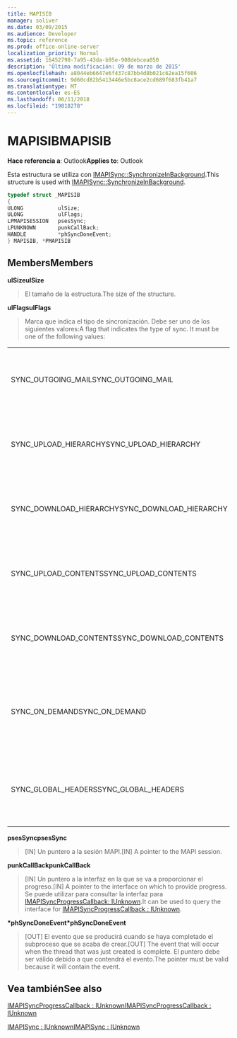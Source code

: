 ```yaml
---
title: MAPISIB
manager: soliver
ms.date: 03/09/2015
ms.audience: Developer
ms.topic: reference
ms.prod: office-online-server
localization_priority: Normal
ms.assetid: 16452798-7a95-43da-b95e-908debcea050
description: 'Última modificación: 09 de marzo de 2015'
ms.openlocfilehash: a8044eb6647e6f437c87bb4d8b021c62ea15f606
ms.sourcegitcommit: 9d60cd82b5413446e5bc8ace2cd689f683fb41a7
ms.translationtype: MT
ms.contentlocale: es-ES
ms.lasthandoff: 06/11/2018
ms.locfileid: "19818278"
---
```

# <a name="mapisib"></a><span data-ttu-id="5bf1c-103">MAPISIB</span><span class="sxs-lookup"><span data-stu-id="5bf1c-103">MAPISIB</span></span>

  
  
<span data-ttu-id="5bf1c-104">**Hace referencia a**: Outlook</span><span class="sxs-lookup"><span data-stu-id="5bf1c-104">**Applies to**: Outlook</span></span> 
  
<span data-ttu-id="5bf1c-105">Esta estructura se utiliza con [IMAPISync::SynchronizeInBackground](imapisyncsynchronizeinbackground.md).</span><span class="sxs-lookup"><span data-stu-id="5bf1c-105">This structure is used with [IMAPISync::SynchronizeInBackground](imapisyncsynchronizeinbackground.md).</span></span>
  
```cpp
typedef struct _MAPISIB
{
ULONG           ulSize;                
ULONG           ulFlags;
LPMAPISESSION   psesSync;
LPUNKNOWN       punkCallBack;
HANDLE          *phSyncDoneEvent;    
} MAPISIB, *PMAPISIB
```

## <a name="members"></a><span data-ttu-id="5bf1c-106">Members</span><span class="sxs-lookup"><span data-stu-id="5bf1c-106">Members</span></span>

 <span data-ttu-id="5bf1c-107">**ulSize**</span><span class="sxs-lookup"><span data-stu-id="5bf1c-107">**ulSize**</span></span>
  
> <span data-ttu-id="5bf1c-108">El tamaño de la estructura.</span><span class="sxs-lookup"><span data-stu-id="5bf1c-108">The size of the structure.</span></span>
    
 <span data-ttu-id="5bf1c-109">**ulFlags**</span><span class="sxs-lookup"><span data-stu-id="5bf1c-109">**ulFlags**</span></span>
  
> <span data-ttu-id="5bf1c-110">Marca que indica el tipo de sincronización. Debe ser uno de los siguientes valores:</span><span class="sxs-lookup"><span data-stu-id="5bf1c-110">A flag that indicates the type of sync. It must be one of the following values:</span></span>
    
||||
|:-----|:-----|:-----|
|<span data-ttu-id="5bf1c-111">SYNC_OUTGOING_MAIL</span><span class="sxs-lookup"><span data-stu-id="5bf1c-111">SYNC_OUTGOING_MAIL</span></span>  <br/> |<span data-ttu-id="5bf1c-112">0 x 00000200</span><span class="sxs-lookup"><span data-stu-id="5bf1c-112">0x00000200</span></span>  <br/> |<span data-ttu-id="5bf1c-113">Enviar el mensaje al servidor (que no están en uso).</span><span class="sxs-lookup"><span data-stu-id="5bf1c-113">Send the message to the server (not currently in use).</span></span>  <br/> |
|<span data-ttu-id="5bf1c-114">SYNC_UPLOAD_HIERARCHY</span><span class="sxs-lookup"><span data-stu-id="5bf1c-114">SYNC_UPLOAD_HIERARCHY</span></span>  <br/> |<span data-ttu-id="5bf1c-115">0x00000001</span><span class="sxs-lookup"><span data-stu-id="5bf1c-115">0x00000001</span></span>  <br/> |<span data-ttu-id="5bf1c-116">Publicar los cambios de jerarquía en el servidor.</span><span class="sxs-lookup"><span data-stu-id="5bf1c-116">Push hierarchy changes to the server.</span></span>  <br/> |
|<span data-ttu-id="5bf1c-117">SYNC_DOWNLOAD_HIERARCHY</span><span class="sxs-lookup"><span data-stu-id="5bf1c-117">SYNC_DOWNLOAD_HIERARCHY</span></span>  <br/> |<span data-ttu-id="5bf1c-118">0x00000002</span><span class="sxs-lookup"><span data-stu-id="5bf1c-118">0x00000002</span></span>  <br/> |<span data-ttu-id="5bf1c-119">Extraer los cambios en la jerarquía del servidor.</span><span class="sxs-lookup"><span data-stu-id="5bf1c-119">Pull hierarchy changes from server.</span></span>  <br/> |
|<span data-ttu-id="5bf1c-120">SYNC_UPLOAD_CONTENTS</span><span class="sxs-lookup"><span data-stu-id="5bf1c-120">SYNC_UPLOAD_CONTENTS</span></span>  <br/> |<span data-ttu-id="5bf1c-121">0x00000040</span><span class="sxs-lookup"><span data-stu-id="5bf1c-121">0x00000040</span></span>  <br/> |<span data-ttu-id="5bf1c-122">Cambios en el mensaje de inserción al servidor.</span><span class="sxs-lookup"><span data-stu-id="5bf1c-122">Push message changes to server.</span></span>  <br/> |
|<span data-ttu-id="5bf1c-123">SYNC_DOWNLOAD_CONTENTS</span><span class="sxs-lookup"><span data-stu-id="5bf1c-123">SYNC_DOWNLOAD_CONTENTS</span></span>  <br/> |<span data-ttu-id="5bf1c-124">0x00000080</span><span class="sxs-lookup"><span data-stu-id="5bf1c-124">0x00000080</span></span>  <br/> |<span data-ttu-id="5bf1c-125">Extraer los cambios de los mensajes del servidor.</span><span class="sxs-lookup"><span data-stu-id="5bf1c-125">Pull message changes from server.</span></span>  <br/> |
|<span data-ttu-id="5bf1c-126">SYNC_ON_DEMAND</span><span class="sxs-lookup"><span data-stu-id="5bf1c-126">SYNC_ON_DEMAND</span></span>  <br/> |<span data-ttu-id="5bf1c-127">0 x 20000000</span><span class="sxs-lookup"><span data-stu-id="5bf1c-127">0x20000000</span></span>  <br/> |<span data-ttu-id="5bf1c-128">La sincronización iniciada por el usuario y debe ser una prioridad superior.</span><span class="sxs-lookup"><span data-stu-id="5bf1c-128">The sync was initiated by the user and should be a higher priority.</span></span>  <br/> |
|<span data-ttu-id="5bf1c-129">SYNC_GLOBAL_HEADERS</span><span class="sxs-lookup"><span data-stu-id="5bf1c-129">SYNC_GLOBAL_HEADERS</span></span>  <br/> |<span data-ttu-id="5bf1c-130">0x02000000</span><span class="sxs-lookup"><span data-stu-id="5bf1c-130">0x02000000</span></span>  <br/> |<span data-ttu-id="5bf1c-131">Sólo se debe sincronizar los encabezados y cuerpos no completas.</span><span class="sxs-lookup"><span data-stu-id="5bf1c-131">Should only sync headers and not full bodies.</span></span>  <br/> |
   
 <span data-ttu-id="5bf1c-132">**psesSync**</span><span class="sxs-lookup"><span data-stu-id="5bf1c-132">**psesSync**</span></span>
  
> <span data-ttu-id="5bf1c-133">[IN] Un puntero a la sesión MAPI.</span><span class="sxs-lookup"><span data-stu-id="5bf1c-133">[IN] A pointer to the MAPI session.</span></span>
    
 <span data-ttu-id="5bf1c-134">**punkCallBack**</span><span class="sxs-lookup"><span data-stu-id="5bf1c-134">**punkCallBack**</span></span>
  
> <span data-ttu-id="5bf1c-135">[IN] Un puntero a la interfaz en la que se va a proporcionar el progreso.</span><span class="sxs-lookup"><span data-stu-id="5bf1c-135">[IN] A pointer to the interface on which to provide progress.</span></span> <span data-ttu-id="5bf1c-136">Se puede utilizar para consultar la interfaz para [IMAPISyncProgressCallback: IUnknown](imapisyncprogresscallbackiunknown.md).</span><span class="sxs-lookup"><span data-stu-id="5bf1c-136">It can be used to query the interface for [IMAPISyncProgressCallback : IUnknown](imapisyncprogresscallbackiunknown.md).</span></span>
    
 <span data-ttu-id="5bf1c-137">**\*phSyncDoneEvent**</span><span class="sxs-lookup"><span data-stu-id="5bf1c-137">**\*phSyncDoneEvent**</span></span>
  
> <span data-ttu-id="5bf1c-138">[OUT] El evento que se producirá cuando se haya completado el subproceso que se acaba de crear.</span><span class="sxs-lookup"><span data-stu-id="5bf1c-138">[OUT] The event that will occur when the thread that was just created is complete.</span></span> <span data-ttu-id="5bf1c-139">El puntero debe ser válido debido a que contendrá el evento.</span><span class="sxs-lookup"><span data-stu-id="5bf1c-139">The pointer must be valid because it will contain the event.</span></span>
    
## <a name="see-also"></a><span data-ttu-id="5bf1c-140">Vea también</span><span class="sxs-lookup"><span data-stu-id="5bf1c-140">See also</span></span>



[<span data-ttu-id="5bf1c-141">IMAPISyncProgressCallback : IUnknown</span><span class="sxs-lookup"><span data-stu-id="5bf1c-141">IMAPISyncProgressCallback : IUnknown</span></span>](imapisyncprogresscallbackiunknown.md)
  
[<span data-ttu-id="5bf1c-142">IMAPISync : IUnknown</span><span class="sxs-lookup"><span data-stu-id="5bf1c-142">IMAPISync : IUnknown</span></span>](imapisynciunknown.md)

